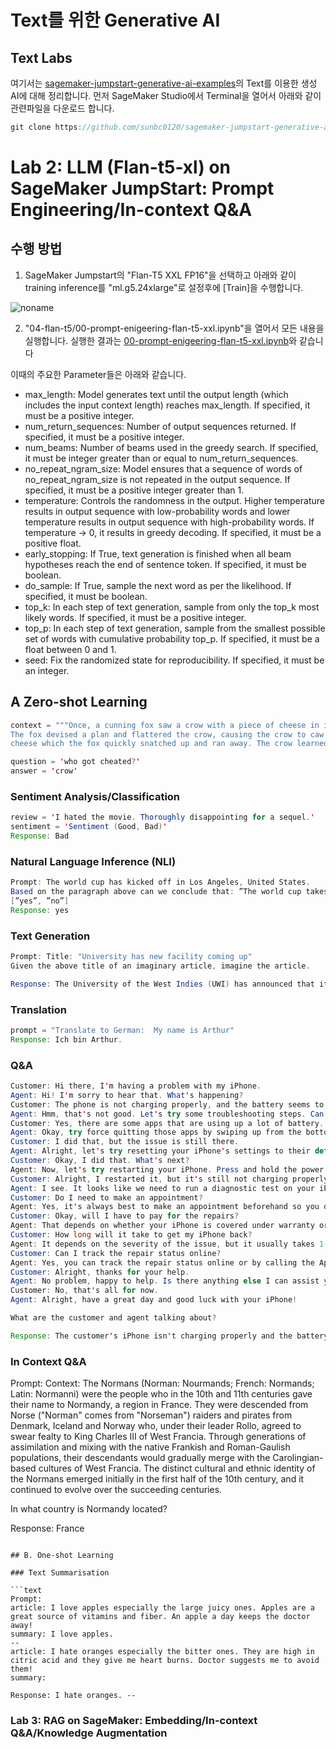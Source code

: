 # Text를 위한 Generative AI

## Text Labs

여기서는 [sagemaker-jumpstart-generative-ai-examples](https://github.com/sunbc0120/sagemaker-jumpstart-generative-ai-examples)의 Text를 이용한 생성 AI에 대해 정리합니다. 먼저 SageMaker Studio에서 Terminal을 열어서 아래와 같이 관련파일을 다운로드 합니다.

```java
git clone https://github.com/sunbc0120/sagemaker-jumpstart-generative-ai-examples
```

# Lab 2: LLM (Flan-t5-xl) on SageMaker JumpStart: Prompt Engineering/In-context Q&A

## 수행 방법 

1) SageMaker Jumpstart의 "Flan-T5 XXL FP16"을 선택하고 아래와 같이 training inference를 "ml.g5.24xlarge"로 설정후에 [Train]을 수행합니다.

![noname](https://github.com/kyopark2014/generative-ai-for-text/assets/52392004/ab98860b-adfd-481a-b89a-60c3754b4125)


2) "04-flan-t5/00-prompt-enigeering-flan-t5-xxl.ipynb"을 열어서 모든 내용을 실행합니다. 실행한 결과는 [00-prompt-enigeering-flan-t5-xxl.ipynb](https://github.com/kyopark2014/generative-ai-for-text/blob/main/notebook/00-prompt-enigeering-flan-t5-xxl.ipynb)와 같습니다

이때의 주요한 Parameter들은 아래와 같습니다.
- max_length: Model generates text until the output length (which includes the input context length) reaches max_length. If specified, it must be a  positive integer.
- num_return_sequences: Number of output sequences returned. If specified, it must be a positive integer.
- num_beams: Number of beams used in the greedy search. If specified, it must be integer greater than or equal to num_return_sequences.
- no_repeat_ngram_size: Model ensures that a sequence of words of no_repeat_ngram_size is not repeated in the output sequence. If specified, it must be a positive integer greater than 1.
- temperature: Controls the randomness in the output. Higher temperature results in output sequence with low-probability words and lower temperature results in output sequence with high-probability words. If temperature -> 0, it results in greedy decoding. If specified, it must be a positive float.
- early_stopping: If True, text generation is finished when all beam hypotheses reach the end of sentence token. If specified, it must be boolean.
- do_sample: If True, sample the next word as per the likelihood. If specified, it must be boolean.
- top_k: In each step of text generation, sample from only the top_k most likely words. If specified, it must be a positive integer.
- top_p: In each step of text generation, sample from the smallest possible set of words with cumulative probability top_p. If specified, it must be a float between 0 and 1.
- seed: Fix the randomized state for reproducibility. If specified, it must be an integer.

## A Zero-shot Learning

```java
context = """Once, a cunning fox saw a crow with a piece of cheese in its beak sitting on a branch. \
The fox devised a plan and flattered the crow, causing the crow to caw with delight, dropping the \
cheese which the fox quickly snatched up and ran away. The crow learned a valuable lesson and never trusted the fox again."""

question = 'who got cheated?'
answer = 'crow'
```

### Sentiment Analysis/Classification

```java
review = 'I hated the movie. Thoroughly disappointing for a sequel.'
sentiment = 'Sentiment (Good, Bad)'
Response: Bad
```

### Natural Language Inference (NLI)

```java
Prompt: The world cup has kicked off in Los Angeles, United States.
Based on the paragraph above can we conclude that: ”The world cup takes place in United States?"
[”yes”, ”no”]
Response: yes
```

### Text Generation

```java
Prompt: Title: "University has new facility coming up"
Given the above title of an imaginary article, imagine the article.

Response: The University of the West Indies (UWI) has announced that it will be building a new sports facility on its St Augustine's campus. The new facility will be located on the St Augustine's campus and will be a multi-purpose sports complex. The new sports complex will be built on the St Augustine's campus and will be a multi-purpose sports complex. The new sports complex will be built on the St Augustine's campus and will be a multi-purpose sports complex. The new sports complex will be built on the St Augustine's campus and will be a multi-purpose sports complex. The new sports complex will be built on the St Augustine's campus and will be a multi-purpose sports complex. The new sports complex will be built on the St Augustine's campus and will be a multi-purpose sports complex. The new sports complex will be built on the St Augustine
```

### Translation

```java
prompt = "Translate to German:  My name is Arthur"
Response: Ich bin Arthur.
```
### Q&A

```java
Customer: Hi there, I'm having a problem with my iPhone.
Agent: Hi! I'm sorry to hear that. What's happening?
Customer: The phone is not charging properly, and the battery seems to be draining very quickly. I've tried different charging cables and power adapters, but the issue persists.
Agent: Hmm, that's not good. Let's try some troubleshooting steps. Can you go to Settings, then Battery, and see if there are any apps that are using up a lot of battery life?
Customer: Yes, there are some apps that are using up a lot of battery.
Agent: Okay, try force quitting those apps by swiping up from the bottom of the screen and then swiping up on the app to close it.
Customer: I did that, but the issue is still there.
Agent: Alright, let's try resetting your iPhone's settings to their default values. This won't delete any of your data. Go to Settings, then General, then Reset, and then choose Reset All Settings.
Customer: Okay, I did that. What's next?
Agent: Now, let's try restarting your iPhone. Press and hold the power button until you see the "slide to power off" option. Slide to power off, wait a few seconds, and then turn your iPhone back on.
Customer: Alright, I restarted it, but it's still not charging properly.
Agent: I see. It looks like we need to run a diagnostic test on your iPhone. Please visit the nearest Apple Store or authorized service provider to get your iPhone checked out.
Customer: Do I need to make an appointment?
Agent: Yes, it's always best to make an appointment beforehand so you don't have to wait in line. You can make an appointment online or by calling the Apple Store or authorized service provider.
Customer: Okay, will I have to pay for the repairs?
Agent: That depends on whether your iPhone is covered under warranty or not. If it is, you won't have to pay anything. However, if it's not covered under warranty, you will have to pay for the repairs.
Customer: How long will it take to get my iPhone back?
Agent: It depends on the severity of the issue, but it usually takes 1-2 business days.
Customer: Can I track the repair status online?
Agent: Yes, you can track the repair status online or by calling the Apple Store or authorized service provider.
Customer: Alright, thanks for your help.
Agent: No problem, happy to help. Is there anything else I can assist you with?
Customer: No, that's all for now.
Agent: Alright, have a great day and good luck with your iPhone!

What are the customer and agent talking about?

Response: The customer's iPhone isn't charging properly and the battery drains very quickly, regardless of what cable or power adapter he uses. The Customer will need to go to the Apple Store or an authorized service provider to repair it. The repairs usually take between 6 and 10 business days and will be done free of charge while the issue is addressed, depending on the conditions of the warranty and the Customer's status.
```

### In Context Q&A

Prompt: 
Context: 
The Normans (Norman: Nourmands; French: Normands; Latin: Normanni) were the people who in the 10th and 11th centuries gave their name to Normandy, a region in France. They were descended from Norse ("Norman" comes from "Norseman") raiders and pirates from Denmark, Iceland and Norway who, under their leader Rollo, agreed to swear fealty to King Charles III of West Francia. Through generations of assimilation and mixing with the native Frankish and Roman-Gaulish populations, their descendants would gradually merge with the Carolingian-based cultures of West Francia. The distinct cultural and ethnic identity of the Normans emerged initially in the first half of the 10th century, and it continued to evolve over the succeeding centuries.

In what country is Normandy located?

Response: France
```

## B. One-shot Learning

### Text Summarisation

```text
Prompt: 
article: I love apples especially the large juicy ones. Apples are a great source of vitamins and fiber. An apple a day keeps the doctor away!
summary: I love apples.
--
article: I hate oranges especially the bitter ones. They are high in citric acid and they give me heart burns. Doctor suggests me to avoid them!
summary:

Response: I hate oranges. --
```



### Lab 3: RAG on SageMaker: Embedding/In-context Q&A/Knowledge Augmentation
